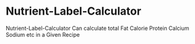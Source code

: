 # Nutrient-Label-Calculator
Nutrient-Label-Calculator
Can calculate total Fat Calorie Protein Calcium Sodium etc in a Given Recipe
